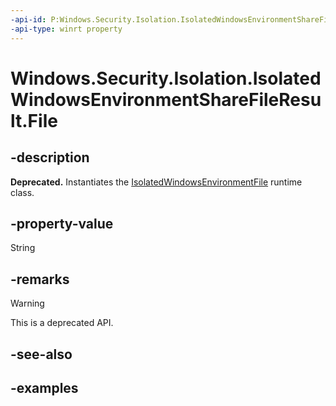 ```yaml
---
-api-id: P:Windows.Security.Isolation.IsolatedWindowsEnvironmentShareFileResult.File
-api-type: winrt property
---
```


# Windows.Security.Isolation.IsolatedWindowsEnvironmentShareFileResult.File

<!--
public Windows.Security.Isolation.IsolatedWindowsEnvironmentFile File { get; }
-->

## -description

**Deprecated.** Instantiates the [IsolatedWindowsEnvironmentFile](isolatedwindowsenvironmentfile.md) runtime class.

## -property-value

String

## -remarks

> [!WARNING]
> This is a deprecated API.

## -see-also

## -examples
